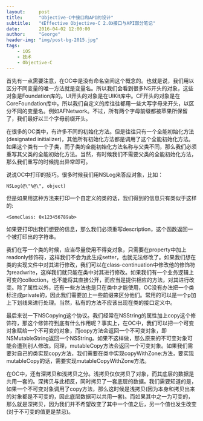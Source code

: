 ```yaml
---
layout:     post
title:      "Objective-C中接口和API的设计"
subtitle:   "《Effective Objective-C 2.0》接口与API部分笔记"
date:       2016-04-02 12:00:00
author:     "George"
header-img: "img/post-bg-2015.jpg"
tags:
    - iOS
    - 技术
    - Objective-C
---
```


首先有一点需要注意，在OC中是没有命名空间这个概念的。也就是说，我们用以区分不同变量的唯一方法就是变量名。所以我们会看到很多NS开头的对象，这些对象是Foundation库的。UI开头的对象是在UIKit库中。CF开头的对象是在CoreFoundation库中。所以我们自定义的库往往都用一些大写字母来开头，以区分不同的变量名。例如AFNetwork。不过，所有两个字母前缀都被苹果所保留了，我们最好以三个字母前缀开头。

在很多的OC类中，有许多不同的初始化方法。但是往往只有一个全能初始化方法(designated initializer)，其他所有初始化方法都是调用了这个全能初始化方法。如果这个类有一个子类，而子类的全能初始化方法名称与父类不同，那么我们必须重写其父类的全能初始化方法。当然，有时候我们不需要父类的全能初始化方法，那么我们重写的时候抛出异常即可。

说说OC中打印的技巧。很多时候我们用NSLog来答应对象，比如：

```
NSLog(@\"%@\", object)
```

但是如果用这种方法来打印一个自定义的类的话，我们得到的信息只有类似于这样的:

```
<SomeClass: 0x123456789ab>
```

如果要打印出我们想要的信息，那么我们必须重写description，这个函数返回一个被打印出的字符串。

我们在写一个类的时候，应当尽量使用不得变对象，只需要在property中加上readonly修饰符，这样我们不会为此生成setter，也就无法修改了。如果我们想在类的实现文件中对其进行修改，我们可以在class-continuation中修改他的修饰符为readwrite，这样我们就只能在类中对其进行修改。如果我们有一个业务逻辑上可变的collection，也不能将其直接公开，而应当是提供相应的方法，对其进行改变。除了属性以外，还有一些方法也是只在类中才能使用，OC没有办法把一个类标注成private的，因此我们需要加上一些前缀来区分他们。常用的可以是一个p加上下划线来进行处理。当然，私有的方法不应该出现在类的接口定义中。

最后来说一下NSCopying这个协议。我们经常在NSString的属性加上copy这个修饰符，那这个修饰符到底有什么作用呢？事实上，在OC中，我们可以把一个可变对象赋给一个不可变的对象，而copy方法会返回一个不可变对象，即NSMutableString返回一个NSString。如果不这样做，那么原来的不可变对象可能会遭到别人修改。同理，mutableCopy方法会返回一个可变对象。如果我们需要对自己的类实现copy方法，我们需要在类中实现copyWithZone:方法，要实现mutableCopy的话，需要实现mutableCopyWithZone方法。

在OC中，还有深拷贝和浅拷贝之分。浅拷贝仅仅拷贝了对象，而其底层的数据是共用一套的。深拷贝与此相反，同时拷贝了一套底层的数据。我们需要知道的是，如果一个不可变对象调用了copy方法，那么这时候是浅拷贝(因为本身和拷贝出来的对象都是不可变的，因此底层数据可以共用一套)。而如果其中之一为可变的，那么就是深拷贝，因为我们并不希望改变了其中一个值之后，另一个值也发生改变(对于不可变的值更是禁忌)。
